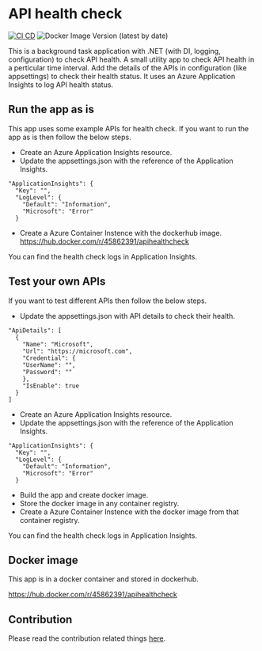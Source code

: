 # API health check
[![CI CD](https://github.com/Arnab-Developer/api-health-check/actions/workflows/ci-cd.yml/badge.svg)](https://github.com/Arnab-Developer/api-health-check/actions/workflows/ci-cd.yml)
![Docker Image Version (latest by date)](https://img.shields.io/docker/v/45862391/apihealthcheck)

This is a background task application with .NET (with DI, logging, configuration) to check API health. A small utility 
app to check API health in a perticular time interval. Add the details of the APIs in configuration (like appsettings) 
to check their health status. It uses an Azure Application Insights to log API health status.

## Run the app as is
This app uses some example APIs for health check. If you want to run the app as is then follow the below steps.

- Create an Azure Application Insights resource. 
- Update the appsettings.json with the reference of the Application Insights.
```
"ApplicationInsights": {
  "Key": "",
  "LogLevel": {
    "Default": "Information",
    "Microsoft": "Error"
  }
```
- Create a Azure Container Instence with the dockerhub image. https://hub.docker.com/r/45862391/apihealthcheck

You can find the health check logs in Application Insights.

## Test your own APIs
If you want to test different APIs then follow the below steps.

- Update the appsettings.json with API details to check their health.
```
"ApiDetails": [
  {
    "Name": "Microsoft",
    "Url": "https://microsoft.com",
    "Credential": {
    "UserName": "",
    "Password": ""
    },
    "IsEnable": true
  }
]
```
- Create an Azure Application Insights resource. 
- Update the appsettings.json with the reference of the Application Insights.
```
"ApplicationInsights": {
  "Key": "",
  "LogLevel": {
    "Default": "Information",
    "Microsoft": "Error"
  }
```
- Build the app and create docker image.
- Store the docker image in any container registry.
- Create a Azure Container Instence with the docker image from that container registry.

You can find the health check logs in Application Insights.

## Docker image
This app is in a docker container and stored in dockerhub.

https://hub.docker.com/r/45862391/apihealthcheck

## Contribution
Please read the contribution related things [here](https://github.com/Arnab-Developer/api-health-check/blob/main/Contribution.md).